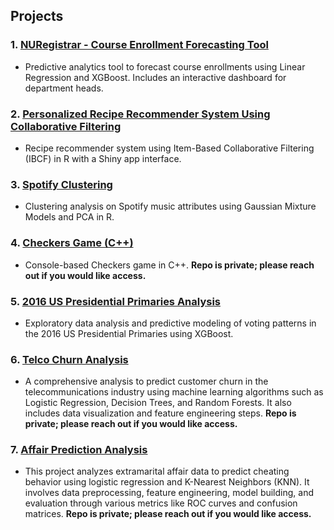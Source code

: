 ## Projects

### 1. [NURegistrar - Course Enrollment Forecasting Tool](https://github.com/mrbt03/NURegistrar)  
- Predictive analytics tool to forecast course enrollments using Linear Regression and XGBoost. Includes an interactive dashboard for department heads.

### 2. [Personalized Recipe Recommender System Using Collaborative Filtering](https://github.com/mrbt03/Personalized-Recipe-Recommender-System-Using-Collaborative-Filtering)  
- Recipe recommender system using Item-Based Collaborative Filtering (IBCF) in R with a Shiny app interface.

### 3. [Spotify Clustering](https://github.com/mrbt03/Spotify-Clustering)  
- Clustering analysis on Spotify music attributes using Gaussian Mixture Models and PCA in R.

### 4. [Checkers Game (C++)](https://github.com/mrbt03/Checkers)  
- Console-based Checkers game in C++. **Repo is private; please reach out if you would like access.**

### 5. [2016 US Presidential Primaries Analysis](https://github.com/mrbt03/2016-US-Presidential-Primaries-Analysis)  
- Exploratory data analysis and predictive modeling of voting patterns in the 2016 US Presidential Primaries using XGBoost.

### 6. [Telco Churn Analysis](https://github.com/mrbt03/Telco-Churn-Analysis)  
- A comprehensive analysis to predict customer churn in the telecommunications industry using machine learning algorithms such as Logistic Regression, Decision Trees, and Random Forests. It also includes data visualization and feature engineering steps. **Repo is private; please reach out if you would like access.**

### 7. [Affair Prediction Analysis](https://github.com/mrbt03/Extramarital-Affairs-An-Analysis)  
- This project analyzes extramarital affair data to predict cheating behavior using logistic regression and K-Nearest Neighbors (KNN). It involves data preprocessing, feature engineering, model building, and evaluation through various metrics like ROC curves and confusion matrices. **Repo is private; please reach out if you would like access.**
